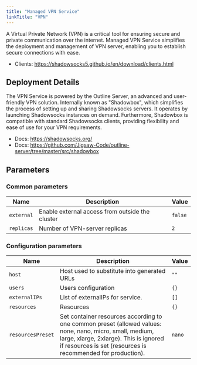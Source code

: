 ```yaml
---
title: "Managed VPN Service"
linkTitle: "VPN"
---
```



A Virtual Private Network (VPN) is a critical tool for ensuring secure and private communication over the internet. Managed VPN Service simplifies the deployment and management of VPN server, enabling you to establish secure connections with ease.

- Clients: https://shadowsocks5.github.io/en/download/clients.html

## Deployment Details

The VPN Service is powered by the Outline Server, an advanced and user-friendly VPN solution. Internally known as "Shadowbox", which simplifies the process of setting up and sharing Shadowsocks servers. It operates by launching Shadowsocks instances on demand. Furthermore, Shadowbox is compatible with standard Shadowsocks clients, providing flexibility and ease of use for your VPN requirements.

- Docs: https://shadowsocks.org/
- Docs: https://github.com/Jigsaw-Code/outline-server/tree/master/src/shadowbox

## Parameters

### Common parameters

| Name       | Description                                     | Value   |
| ---------- | ----------------------------------------------- | ------- |
| `external` | Enable external access from outside the cluster | `false` |
| `replicas` | Number of VPN-server replicas                   | `2`     |

### Configuration parameters

| Name              | Description                                                                                                                                                                                                       | Value  |
| ----------------- | ----------------------------------------------------------------------------------------------------------------------------------------------------------------------------------------------------------------- | ------ |
| `host`            | Host used to substitute into generated URLs                                                                                                                                                                       | `""`   |
| `users`           | Users configuration                                                                                                                                                                                               | `{}`   |
| `externalIPs`     | List of externalIPs for service.                                                                                                                                                                                  | `[]`   |
| `resources`       | Resources                                                                                                                                                                                                         | `{}`   |
| `resourcesPreset` | Set container resources according to one common preset (allowed values: none, nano, micro, small, medium, large, xlarge, 2xlarge). This is ignored if resources is set (resources is recommended for production). | `nano` |

